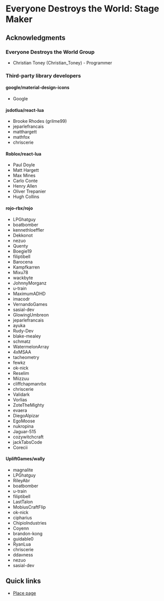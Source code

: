 # Everyone Destroys the World: Stage Maker
## Acknowledgments
### Everyone Destroys the World Group
* Christian Toney (Christian_Toney) - Programmer

### Third-party library developers
#### google/material-design-icons
* Google

#### jsdotlua/react-lua
* Brooke Rhodes (grilme99)
* jeparlefrancais
* matthargett
* mathfox
* chriscerie

#### Roblox/react-lua 
* Paul Doyle
* Matt Hargett
* Max Mines
* Carlo Conte
* Henry Allen
* Oliver Trepanier
* Hugh Collins

#### rojo-rbx/rojo
* LPGhatguy
* boatbomber
* kennethloeffler
* Dekkonot
* nezuo
* Quenty
* Boegie19
* filiptibell
* Barocena
* Kampfkarren
* Mixu78
* wackbyte
* JohnnyMorganz
* u-train
* MaximumADHD
* imacodr
* VernandoGames
* sasial-dev
* GlowingUmbreon
* jeparlefrancais
* ayuka
* Rudy-Dev
* blake-mealey
* schmatz
* WatermelonArray
* 4xMSAA
* tacheometry
* fewkz
* ok-nick
* Reselim
* Miizzuu
* cliffchapmanrbx
* chriscerie
* Validark
* Vorlias
* ZoteTheMighty
* evaera
* DiegoAlpizar
* EgoMoose
* nukropina
* Jaguar-515
* cozywitchcraft
* jackTabsCode
* Corecii

#### UpliftGames/wally
* magnalite
* LPGhatguy
* RileyAbr
* boatbomber
* u-train
* filiptibell
* LastTalon
* MobiusCraftFlip
* ok-nick
* cipharius
* ChipioIndustries
* Coyenn
* brandon-kong
* guidable0
* RyanLua
* chriscerie
* ddavness
* nezuo
* sasial-dev

## Quick links
* [Place page](https://www.roblox.com/games/17474086074/DemoDemons-Staging-Stage-Maker?AssetId=17474086074)
